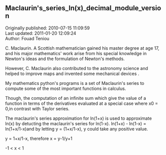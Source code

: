 ## Maclaurin's_series_ln(x)_decimal_module_version  
Originally published: 2010-07-15 11:09:59  
Last updated: 2011-01-20 12:09:24  
Author: Fouad Teniou  
  
C. Maclaurin. A Scottish mathematician gained his master degree at age 17, and his major mathematics' work arise from his special knowledge in Newton's ideas and the formulation of Newton's methods.

However, C. Maclaurin also contributed to the astronomy science and helped to improve maps and invented some mechanical devices .

My mathematics python's programs is a set of Maclaurin's series to compute some of the most important functions in calculus.

Though, the computation of an infinite sum which give the value of a function in terms of the derivatives evaluated at a special case where x0 = 0,in contrast with Taylor series. 

The maclaurin's series approximation for ln(1+x) is used to approximate ln(x) by detucting the maclaurin's series for ln(1-x). ln(1+x) - ln(1-x) = ln(1+x/1-x)and by letting y = (1+x/1-x), y could take any positive value.

y = 1+x/1-x, therefore x = y-1/y+1 

-1 < x < 1
